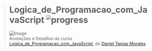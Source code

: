 ># **Logica_de_Programacao_com_JavaScript** ![progress](http://progressed.io/bar/0?title=completed "progress")
> ![Image](https://udemy-images.udemy.com/course/750x422/707962_71f5_4.jpg)  
> Anotações e Desafios do curso [Logica_de_Programacao_com_JavaScript](https://www.udemy.com/logica-de-programacao-com-javascript-iniciando-no-frontend/learn/v4/overview), do [Daniel Tapias Morales](https://www.udemy.com/user/daniel-tapias-morales/)


